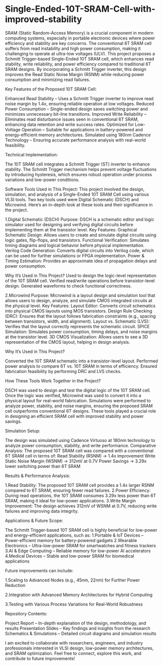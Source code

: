 # Single-Ended-10T-SRAM-Cell-with-improved-stability
SRAM (Static Random-Access Memory) is a crucial component in modern computing systems, especially in portable electronic devices where power efficiency and stability are key concerns. The conventional 6T SRAM cell suffers from read instability and high power consumption, making it challenging to operate at ultra-low voltages (ULV). This project proposes a Schmitt Trigger-based Single-Ended 10T SRAM cell, which enhances read stability, write reliability, and power efficiency compared to traditional 6T SRAM designs. By incorporating a Schmitt Trigger inverter, this design improves the Read Static Noise Margin (RSNM) while reducing power consumption and minimizing read failures.

Key Features of the Proposed 10T SRAM Cell:

Enhanced Read Stability – Uses a Schmitt Trigger inverter to improve read noise margin by 1.4x, ensuring reliable operation at low voltages.
Reduced Power Consumption – Single-ended design saves switching power and minimizes unnecessary bit-line transitions.
Improved Write Reliability – Eliminates read disturbance issues seen in conventional 6T SRAM, enhancing data retention and write success rates.
Optimized for Low-Voltage Operation – Suitable for applications in battery-powered and energy-efficient memory architectures.
Simulated using 180nm Cadence Technology – Ensuring accurate performance analysis with real-world feasibility.

Technical Implementation:

The 10T SRAM cell integrates a Schmitt Trigger (ST) inverter to enhance stability. The Schmitt Trigger mechanism helps prevent voltage fluctuations by introducing hysteresis, which ensures robust operation under process variations and low-power conditions.

Software Tools Used in This Project:
This project involved the design, simulation, and analysis of a Single-Ended 10T SRAM Cell using various VLSI tools. Two key tools used were Digital Schematic (DSCH) and Microwind. Here’s an in-depth look at these tools and their significance in the project.

1.Digital Schematic (DSCH)
Purpose: DSCH is a schematic editor and logic simulator used for designing and verifying digital circuits before implementing them at the transistor level.
Key Features:
Graphical Schematic Design: Allows users to create and simulate digital circuits using logic gates, flip-flops, and transistors.
Functional Verification: Simulates timing diagrams and logical behavior before physical implementation.
Verilog Code Generation: Converts digital circuits into Verilog code, which can be used for further simulations or FPGA implementation.
Power & Timing Estimation: Provides an approximate idea of propagation delays and power consumption.

Why It’s Used in This Project?
Used to design the logic-level representation of the 10T SRAM cell.
Verified read/write operations before transistor-level design.
Generated waveforms to check functional correctness.

2️.Microwind
Purpose: Microwind is a layout design and simulation tool that allows users to design, analyze, and simulate CMOS integrated circuits at the physical level.
Key Features:
Layout Editor: Converts circuit schematics into physical CMOS layouts using MOS transistors.
Design Rule Checking (DRC): Ensures that the layout follows fabrication constraints (e.g., spacing between transistors, width, and alignment).
Layout vs. Schematic (LVS): Verifies that the layout correctly represents the schematic circuit.
SPICE Simulation: Simulates power consumption, timing delays, and noise margins at the transistor level.
3D CMOS Visualization: Allows users to see a 3D representation of the CMOS layout, helping in design analysis.

Why It’s Used in This Project?

Converted the 10T SRAM schematic into a transistor-level layout.
Performed power analysis to compare 6T vs. 10T SRAM in terms of efficiency.
Ensured fabrication feasibility by performing DRC and LVS checks.

How These Tools Work Together in the Project?

DSCH was used to design and test the digital logic of the 10T SRAM cell.
Once the logic was verified, Microwind was used to convert it into a physical layout for real-world fabrication.
Simulations were performed to analyze power, stability, and noise margins, ensuring the proposed SRAM cell outperforms conventional 6T designs.
These tools played a crucial role in designing an efficient SRAM cell with improved stability and power savings.

Simulation Setup:

The design was simulated using Cadence Virtuoso at 180nm technology to analyze power consumption, stability, and write performance.
Comparative Analysis: The proposed 10T SRAM cell was compared with a conventional 6T SRAM cell in terms of:
Read Stability (RSNM) → 1.4x improvement
Write Static Noise Margin (WSNM) → 312mV at 0.7V
Power Savings → 3.29x lower switching power than 6T SRAM

Results & Performance Analysis:

1️.Read Stability: The proposed 10T SRAM cell provides a 1.4x larger RSNM compared to 6T SRAM, ensuring fewer read failures.
2.Power Efficiency: During read operations, the 10T SRAM consumes 3.29x less power than 6T SRAM, making it ideal for low-power applications.
3️.Write Margin Improvement: The design achieves 312mV of WSNM at 0.7V, reducing write failures and improving data integrity.

Applications & Future Scope:

The Schmitt Trigger-based 10T SRAM cell is highly beneficial for low-power and energy-efficient applications, such as:
1.Portable & IoT Devices – Power-efficient memory for battery-powered gadgets
2.Wearable Electronics – Ultra-low-power SRAM for smartwatches and fitness trackers
3.AI & Edge Computing – Reliable memory for low-power AI accelerators
4.Medical Devices – Stable and low-power SRAM for biomedical applications

Future improvements can include:

1.Scaling to Advanced Nodes (e.g., 45nm, 22nm) for Further Power Reduction

2.Integration with Advanced Memory Architectures for Hybrid Computing

3.Testing with Various Process Variations for Real-World Robustness

Repository Contents:

Project Report – In-depth explanation of the design, methodology, and results
Presentation Slides – Key findings and insights from the research
Schematics & Simulations – Detailed circuit diagrams and simulation results

I am excited to collaborate with researchers, engineers, and industry professionals interested in VLSI design, low-power memory architectures, and SRAM optimization. Feel free to connect, explore this work, and contribute to future improvements!
